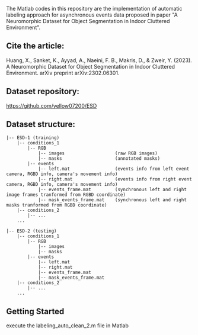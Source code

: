 The Matlab codes in this repository are the implementation of automatic labeling approach for asynchronous events data proposed in paper "A Neuromorphic Dataset for Object Segmentation in Indoor Cluttered Environment".

## Cite the article:
Huang, X., Sanket, K., Ayyad, A., Naeini, F. B., Makris, D., & Zweir, Y. (2023). A Neuromorphic Dataset for Object Segmentation in Indoor Cluttered Environment. arXiv preprint arXiv:2302.06301.

## Dataset repository:
https://github.com/yellow07200/ESD

## Dataset structure:

    |-- ESD-1 (training)
        |-- conditions_1
            |-- RGB
                |-- images                   (raw RGB images)
                |-- masks                    (annotated masks)
            |-- events
                |-- left.mat                 (events info from left event camera, RGBD info, camera's movement info)
                |-- right.mat                (events info from right event camera, RGBD info, camera's movement info)
                |-- events_frame.mat         (synchronous left and right image frames tranformed from RGBD coordinate)
                |-- mask_events_frame.mat    (synchronous left and right masks tranformed from RGBD coordinate)
        |-- conditions_2
            |-- ...
        ...

    |-- ESD-2 (testing)
        |-- conditions_1
            |-- RGB
                |-- images
                |-- masks
            |-- events
                |-- left.mat
                |-- right.mat
                |-- events_frame.mat
                |-- mask_events_frame.mat
        |-- conditions_2
            |-- ...
        ...
        
        

## Getting Started
execute the labeling_auto_clean_2.m file in Matlab
